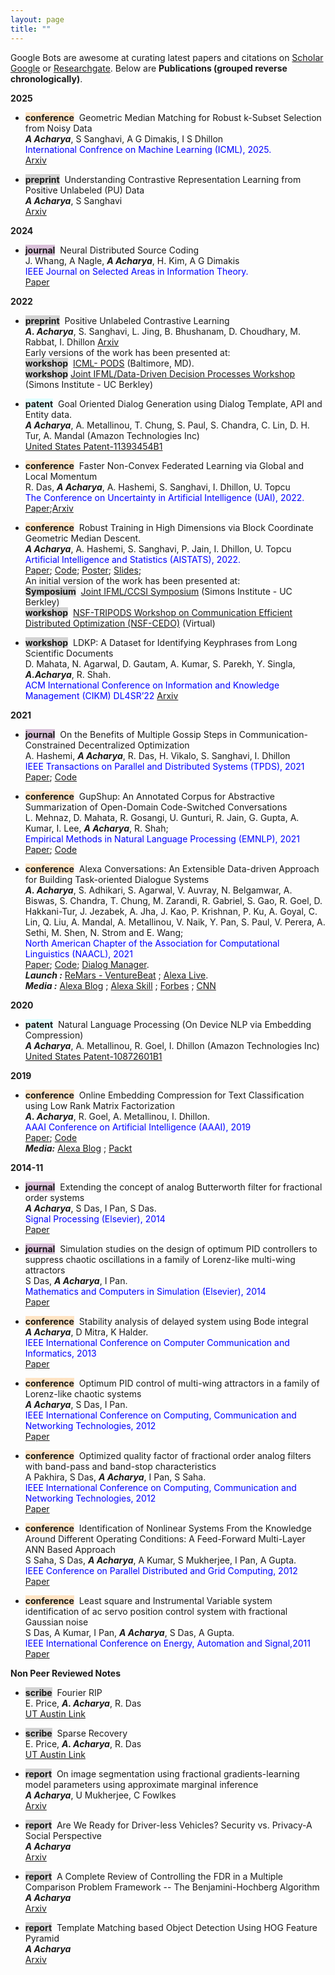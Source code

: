 ```yaml
---
layout: page
title: "" 
---
```

Google Bots are awesome at curating latest papers and citations on [Scholar Google](https://scholar.google.co.in/citations?hl=en&user=uBmgGMAAAAAJ&view_op=list_works&sortby=pubdate) 
or [Researchgate](https://www.researchgate.net/profile/Anish_Acharya2). Below are
**Publications (grouped reverse chronologically)**.

**2025**
- <span style="background-color: bisque">**conference**</span>&nbsp; Geometric Median Matching for Robust k-Subset Selection from Noisy Data      
   ***A Acharya***, S Sanghavi, A G Dimakis, I S Dhillon    
  <span style="color:blue">International Confrence on Machine Learning (ICML), 2025. </span>      
   [Arxiv](https://arxiv.org/abs/2504.00564)

- <span style="background-color:lightgrey">**preprint**</span>&nbsp; Understanding Contrastive Representation Learning from Positive Unlabeled (PU) Data    
   ***A Acharya***,  S Sanghavi      
   [Arxiv](https://arxiv.org/pdf/2402.06038)

**2024**
- <span style="background-color: thistle">**journal**</span>&nbsp; Neural Distributed Source Coding   
   J. Whang, A Nagle, ***A Acharya***, H. Kim, A G Dimakis   
  <span style="color:blue">IEEE Journal on Selected Areas in Information Theory. </span>   
   [Paper](https://ieeexplore.ieee.org/stamp/stamp.jsp?tp=&arnumber=10557705)
  
**2022**
- <span style="background-color:lightgrey">**preprint**</span>&nbsp; Positive Unlabeled Contrastive Learning    
   ***A. Acharya***, S. Sanghavi, L. Jing, B. Bhushanam, D. Choudhary, M. Rabbat, I. Dhillon
   [Arxiv](https://arxiv.org/pdf/2206.01206)   
   Early versions of the work has been presented at:       
   <span style="background-color:lightgrey">**workshop**</span>&nbsp; 
  [ICML- PODS](https://sites.google.com/view/icml-2022-pods) (Baltimore, MD).   
  <span style="background-color:lightgrey">**workshop**</span>&nbsp;[Joint IFML/Data-Driven Decision Processes Workshop](https://simons.berkeley.edu/workshops/joint-ifmldata-driven-decision-processes-workshop)
   (Simons Institute - UC Berkley)
  
- <span style="background-color: lightcyan">**patent**</span>&nbsp;
   Goal Oriented Dialog Generation using Dialog Template, API and Entity data.     
   ***A Acharya***, A. Metallinou, T. Chung, S. Paul, S. Chandra, C. Lin, D. H. Tur, A. Mandal (Amazon Technologies Inc)   
   [United States Patent-11393454B1](http://www.pat2pdf.org/patents/pat11393454.pdf)
   
- <span style="background-color: bisque">**conference**</span>&nbsp; 
  Faster Non-Convex Federated Learning via Global and  Local Momentum   
   R. Das, ***A Acharya***, A. Hashemi, S. Sanghavi, I. Dhillon, U. Topcu   
  <span style="color:blue">The Conference on Uncertainty in Artificial Intelligence (UAI), 2022. </span>    
   [Paper](https://proceedings.mlr.press/v180/das22b/das22b.pdf);[Arxiv](https://arxiv.org/abs/2012.04061)
  
- <span style="background-color: bisque">**conference**</span>&nbsp; 
   Robust Training in High Dimensions via Block Coordinate Geometric Median Descent.   
  ***A Acharya***, A. Hashemi, S. Sanghavi, P. Jain, I. Dhillon, U. Topcu     
  <span style="color:blue">Artificial Intelligence and Statistics (AISTATS), 2022. </span>   
   [Paper](https://proceedings.mlr.press/v151/acharya22a/acharya22a.pdf); 
   [Code](https://github.com/anishacharya/BGMD);
   [Poster](https://github.com/anishacharya/BGMD/blob/main/poster_aistats.pdf);
   [Slides](https://github.com/anishacharya/BGMD/blob/main/slides_aistats.pdf);         
   An initial version of the work has been presented at:       
   <span style="background-color:lightgrey">**Symposium**</span>&nbsp; 
  [Joint IFML/CCSI Symposium](https://simons.berkeley.edu/workshops/joint-ifmlccsi-symposium)
   (Simons Institute - UC Berkley)       
   <span style="background-color:lightgrey">**workshop**</span>&nbsp; 
  [NSF-TRIPODS Workshop on Communication Efficient Distributed Optimization (NSF-CEDO)](https://sites.google.com/ucsd.edu/cedo/)
  (Virtual)
  
- <span style="background-color:lightgrey">**workshop**</span>&nbsp; LDKP: A Dataset for Identifying Keyphrases from Long Scientific Documents   
  D. Mahata, N. Agarwal, D. Gautam, A. Kumar, S. Parekh, Y. Singla, ***A.Acharya***, R. Shah.  
  <span style="color:blue">ACM International Conference on Information and Knowledge Management (CIKM) DL4SR’22</span>
  [Arxiv](https://arxiv.org/pdf/2203.15349.pdf)
  
**2021**
- <span style="background-color: thistle">**journal**</span>&nbsp; 
  On the Benefits of Multiple Gossip Steps in Communication-Constrained Decentralized Optimization      
   A. Hashemi, ***A Acharya***, R. Das, H. Vikalo, S. Sanghavi, I. Dhillon      
   <span style="color:blue">IEEE Transactions on Parallel and Distributed Systems (TPDS), 2021 </span>      
   [Paper](https://ieeexplore.ieee.org/stamp/stamp.jsp?arnumber=9664349); 
   [Code](https://github.com/anishacharya/DeLiCoCo)

- <span style="background-color: bisque">**conference**</span>&nbsp;
  GupShup: An Annotated Corpus for Abstractive Summarization of Open-Domain Code-Switched Conversations    
   L. Mehnaz, D. Mahata, R. Gosangi, U. Gunturi, R. Jain, G. Gupta, A. Kumar, I. Lee, ***A Acharya***,  R. Shah;    
   <span style="color:blue">Empirical Methods in Natural Language Processing (EMNLP), 2021</span>    
   [Paper](https://aclanthology.org/2021.emnlp-main.499/);
   [Code](https://github.com/midas-research/gupshup)

- <span style="background-color: bisque">**conference**</span>&nbsp; 
   Alexa Conversations: An Extensible Data-driven Approach for Building Task-oriented Dialogue Systems   
   ***A. Acharya***, S. Adhikari, S. Agarwal, V. Auvray, N. Belgamwar, A. Biswas, S. Chandra, T. Chung, M. Zarandi, 
   R. Gabriel, S. Gao, R. Goel, D. Hakkani-Tur, J. Jezabek, A. Jha, J. Kao, P. Krishnan, P. Ku, A. Goyal, C. Lin, 
   Q. Liu, A. Mandal, A. Metallinou, V. Naik, Y. Pan, S. Paul, V. Perera, A. Sethi, M. Shen, N. Strom and E. Wang;    
   <span style="color:blue">North American Chapter of the Association for Computational Linguistics (NAACL), 2021</span>   
   [Paper](https://www.aclweb.org/anthology/2021.naacl-demos.15/);
   [Code](https://developer.amazon.com/en-US/docs/alexa/conversations/about-alexa-conversations.html);
   [Dialog Manager](https://developer.amazon.com/en-US/alexa/alexa-skills-kit/dialog-management).  
   ***Launch :*** 
   [ReMars - VentureBeat](https://www.youtube.com/watch?v=hEIjCF-KaRY) ;
   [Alexa Live](https://youtu.be/1nYfRvg976E).   
   ***Media :*** 
   [Alexa Blog](https://www.amazon.science/blog/amazon-unveils-novel-alexa-dialog-modeling-for-natural-cross-skill-conversations) ; 
   [Alexa Skill](https://developer.amazon.com/en-US/docs/alexa/conversations/about-alexa-conversations.html) ;
   [Forbes](https://www.forbes.com/sites/cognitiveworld/2019/06/12/amazon-advances-conversational-applications/?sh=443c78197d26) ;
   [CNN](https://www.cnn.com/2020/09/25/tech/amazon-alexa-conversational-ai/index.html)
   
**2020**
- <span style="background-color: lightcyan">**patent**</span>&nbsp;
   Natural Language Processing (On Device NLP via Embedding Compression)    
   ***A Acharya***, A. Metallinou, R. Goel, I. Dhillon (Amazon Technologies Inc)   
   [United States Patent-10872601B1](https://patents.google.com/patent/US10872601B1/en)

**2019**
- <span style="background-color: bisque">**conference**</span>&nbsp;
  Online Embedding Compression for Text Classification using Low Rank Matrix Factorization   
   ***A. Acharya***, R. Goel, A. Metallinou, I. Dhillon.   
   <span style="color:blue">AAAI Conference on Artificial Intelligence (AAAI), 2019</span>   
   [Paper](https://ojs.aaai.org/index.php/AAAI/article/view/4578);
   [Code](https://github.com/anishacharya/Online-Embedding-Compression-AAAI-2019)   
   ***Media:*** 
   [Alexa Blog](https://www.amazon.science/blog/new-method-for-compressing-neural-networks-better-preserves-accuracy) ;
   [Packt](https://hub.packtpub.com/amazon-alexa-ai-researchers-develop-new-method-to-compress-neural-networks-and-preserves-accuracy-of-system/)
   

**2014-11**
- <span style="background-color: thistle">**journal**</span>&nbsp;
  Extending the concept of analog Butterworth filter for fractional order systems    
   ***A Acharya***, S Das, I Pan, S Das.    
   <span style="color:blue">Signal Processing (Elsevier), 2014</span>   
   [Paper](https://www.sciencedirect.com/science/article/abs/pii/S0165168413002910)

- <span style="background-color: thistle">**journal**</span>&nbsp;
  Simulation studies on the design of optimum PID controllers to suppress chaotic oscillations in a
  family of Lorenz-like multi-wing attractors    
  S Das, ***A Acharya***, I Pan.     
  <span style="color:blue">
   Mathematics and Computers in Simulation (Elsevier), 2014</span>    
   [Paper](https://www.sciencedirect.com/science/article/abs/pii/S0378475414000469)

- <span style="background-color: bisque">**conference**</span>&nbsp;
  Stability analysis of delayed system using Bode integral    
   ***A Acharya***, D Mitra, K Halder.    
   <span style="color:blue"> IEEE International Conference on Computer 
   Communication and Informatics, 2013</span>    
   [Paper](https://ieeexplore.ieee.org/abstract/document/6466311)

- <span style="background-color: bisque">**conference**</span>&nbsp;
  Optimum PID control of multi-wing attractors in a family of Lorenz-like chaotic systems   
   ***A Acharya***, S Das, I Pan.      
   <span style="color:blue"> IEEE International Conference on Computing, Communication and Networking 
   Technologies, 2012</span>     
   [Paper](https://ieeexplore.ieee.org/abstract/document/6396002)

- <span style="background-color: bisque">**conference**</span>&nbsp;
  Optimized quality factor of fractional order analog filters with band-pass and band-stop characteristics    
  A Pakhira, S Das, ***A Acharya***, I Pan, S Saha.        
  <span style="color:blue"> IEEE International Conference on Computing, 
  Communication and Networking Technologies, 2012</span>    
  [Paper](https://ieeexplore.ieee.org/abstract/document/6396000)

- <span style="background-color: bisque">**conference**</span>&nbsp;
  Identification of Nonlinear Systems From the Knowledge Around Different Operating Conditions:
  A Feed-Forward Multi-Layer ANN Based Approach    
  S Saha, S Das, ***A Acharya***, A Kumar, S Mukherjee, I Pan, A Gupta.    
  <span style="color:blue">IEEE Conference on Parallel Distributed and Grid Computing, 2012</span>    
  [Paper](https://ieeexplore.ieee.org/abstract/document/6449856)

- <span style="background-color: bisque">**conference**</span>&nbsp;
  Least square and Instrumental Variable system identification of ac servo position control
  system with fractional Gaussian noise    
  S Das, A Kumar, I Pan, ***A Acharya***, S Das, A Gupta.    
  <span style="color:blue"> IEEE International Conference on Energy, Automation and Signal,2011</span>    
  [Paper](https://ieeexplore.ieee.org/abstract/document/6147165)
   

**Non Peer Reviewed Notes** 
- <span style="background-color:lightgrey">**scribe**</span>&nbsp;
  Fourier RIP    
  E. Price, ***A. Acharya***, R. Das     
  [UT Austin Link](https://www.cs.utexas.edu/~ecprice/courses/sublinear/scribe/lec18.pdf)

- <span style="background-color:lightgrey">**scribe**</span>&nbsp; 
  Sparse Recovery    
  E. Price, ***A. Acharya***, R. Das    
  [UT Austin Link](https://www.cs.utexas.edu/~ecprice/courses/sublinear/scribe/lec15.pdf)

- <span style="background-color:lightgrey">**report**</span>&nbsp; 
  On image segmentation using fractional gradients-learning model parameters using approximate marginal inference         
  ***A Acharya***, U Mukherjee, C Fowlkes                 
  [Arxiv](https://arxiv.org/abs/1605.02240)

- <span style="background-color:lightgrey">**report**</span>&nbsp;
  Are We Ready for Driver-less Vehicles? Security vs. Privacy-A Social Perspective    
  ***A Acharya***      
  [Arxiv](https://arxiv.org/abs/1412.5207)

- <span style="background-color:lightgrey">**report**</span>&nbsp; 
  A Complete Review of Controlling the FDR in a Multiple Comparison Problem Framework
  -- The Benjamini-Hochberg Algorithm        
  ***A Acharya***      
  [Arxiv](https://arxiv.org/abs/1406.7117)

- <span style="background-color:lightgrey">**report**</span>&nbsp;
  Template Matching based Object Detection Using HOG Feature Pyramid    
  ***A Acharya***       
  [Arxiv](https://arxiv.org/abs/1406.7120)
